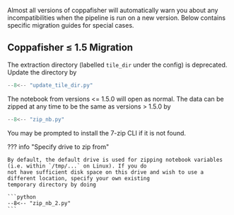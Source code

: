 Almost all versions of coppafisher will automatically warn you about any incompatibilities when the pipeline is run on a
new version. Below contains specific migration guides for special cases.

## Coppafisher $\leq$ 1.5 Migration

The extraction directory (labelled `tile_dir` under the config) is deprecated. Update the directory by

```python
--8<-- "update_tile_dir.py"
```

The notebook from versions <= 1.5.0 will open as normal. The data can be zipped at any time to be the same as versions >
1.5.0 by

```python
--8<-- "zip_nb.py"
```

You may be prompted to install the 7-zip CLI if it is not found.

??? info "Specify drive to zip from"

    By default, the default drive is used for zipping notebook variables (i.e. within `/tmp/...` on Linux). If you do
    not have sufficient disk space on this drive and wish to use a different location, specify your own existing
    temporary directory by doing

    ```python
    --8<-- "zip_nb_2.py"
    ```
